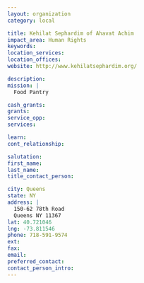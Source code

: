 ```yaml
---
layout: organization
category: local

title: Kehilat Sephardim of Ahavat Achim
impact_area: Human Rights
keywords: 
location_services: 
location_offices: 
website: http://www.kehilatsephardim.org/

description: 
mission: |
  Food Pantry

cash_grants: 
grants: 
service_opp: 
services: 

learn: 
cont_relationship: 

salutation: 
first_name: 
last_name: 
title_contact_person: 

city: Queens
state: NY
address: |
  150-62 78th Road    
  Queens NY 11367
lat: 40.721046
lng: -73.811546
phone: 718-591-9574
ext: 
fax: 
email: 
preferred_contact: 
contact_person_intro: 
---
```

